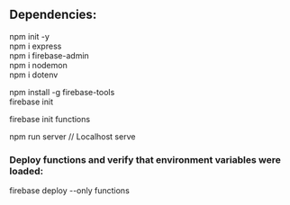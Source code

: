 ## Dependencies:     
     
npm init -y     
npm i express     
npm i firebase-admin     
npm i nodemon     
npm i dotenv     
     
npm install -g firebase-tools     
firebase init     
     
     
firebase init functions          

npm run server   // Localhost serve     

### Deploy functions and verify that environment variables were loaded:          
firebase deploy --only functions               
